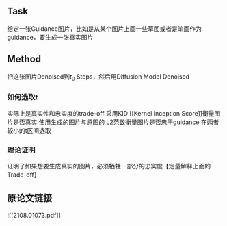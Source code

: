 ## Task
给定一张Guidance图片，比如是从某个图片上画一些草图或者是笔画作为guidance，要生成一张真实图片
## Method
把这张图片Denoised到$t_0$ Steps，然后用Diffusion Model Denoised
### 如何选取t
实际上是真实性和忠实度的trade-off
采用KID [[Kernel Inception Score]]衡量图片是否真实
使用生成的图片与原图的 L2范数衡量图片是否忠于guidance
在两者较小的t区间选取
### 理论证明
证明了如果想要生成真实的图片，必须牺牲一部分的忠实度【定量解释上面的Trade-off】
## 原论文链接
![[2108.01073.pdf]]